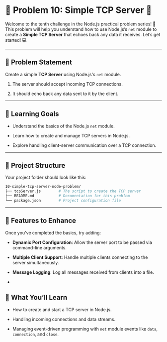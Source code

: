 # 🌟 Problem 10: Simple TCP Server 🌟

Welcome to the tenth challenge in the Node.js practical problem series! 🚀 This problem will help you understand how to use Node.js’s `net` module to create a **Simple TCP Server** that echoes back any data it receives. Let’s get started! 💻  

---

## 📝 Problem Statement  

Create a simple **TCP Server** using Node.js's `net` module.  

1. The server should accept incoming TCP connections.  

2. It should echo back any data sent to it by the client.  

---

## 🎯 Learning Goals  

- Understand the basics of the Node.js `net` module.  

- Learn how to create and manage TCP servers in Node.js.  

- Explore handling client-server communication over a TCP connection.  

---

## 📂 Project Structure  

Your project folder should look like this:  

```bash  
10-simple-tcp-server-node-problem/  
├── tcpServer.js        # The script to create the TCP server  
├── README.md           # Documentation for this problem  
└── package.json        # Project configuration file  
```

---

## 🌟 Features to Enhance

Once you’ve completed the basics, try adding:

- **Dynamic Port Configuration**: Allow the server port to be passed via command-line arguments.

- **Multiple Client Support**: Handle multiple clients connecting to the server simultaneously.

- **Message Logging**: Log all messages received from clients into a file.
-

## 🧠 What You’ll Learn

- How to create and start a TCP server in Node.js.

- Handling incoming connections and data streams.

- Managing event-driven programming with `net` module events like `data`, `connection`, and `close`.
